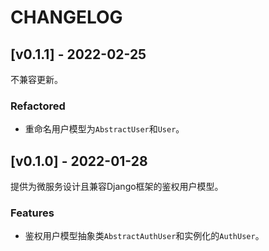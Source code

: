 # CHANGELOG

## [v0.1.1] - 2022-02-25 

不兼容更新。

### Refactored 

- 重命名用户模型为`AbstractUser`和`User`。

## [v0.1.0] - 2022-01-28

提供为微服务设计且兼容Django框架的鉴权用户模型。

### Features 

- 鉴权用户模型抽象类`AbstractAuthUser`和实例化的`AuthUser`。
